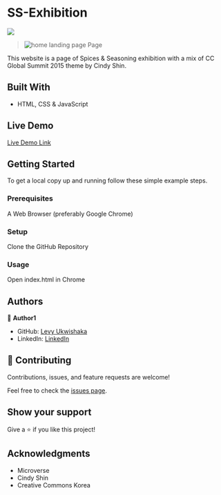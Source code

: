 # SS-Exhibition

![](https://img.shields.io/badge/Microverse-blueviolet)

>![home landing page](https://user-images.githubusercontent.com/87197412/152178174-5c53ba06-4482-430c-9431-ecf91c136350.png)
Page

This website is a page of Spices & Seasoning exhibition with a mix of CC Global Summit 2015 theme by Cindy Shin.

## Built With

- HTML, CSS & JavaScript

## Live Demo

[Live Demo Link](https://levy002.github.io/SS-Exhibition/)

## Getting Started

To get a local copy up and running follow these simple example steps.

### Prerequisites

A Web Browser (preferably Google Chrome)

### Setup

Clone the GitHub Repository

### Usage

Open index.html in Chrome

## Authors

👤 **Author1**

- GitHub: [Levy Ukwishaka](https://github.com/levy002)
- LinkedIn: [LinkedIn](https://www.linkedin.com/in/levy-ukwishaka-405391223/)

## 🤝 Contributing

Contributions, issues, and feature requests are welcome!

Feel free to check the [issues page](../../issues/).

## Show your support

Give a ⭐️ if you like this project!

## Acknowledgments

- Microverse
- Cindy Shin
- Creative Commons Korea
